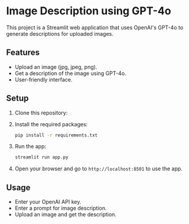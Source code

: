 # Image Description using GPT-4o

This project is a Streamlit web application that uses OpenAI's GPT-4o to generate descriptions for uploaded images.

## Features

- Upload an image (jpg, jpeg, png).
- Get a description of the image using GPT-4o.
- User-friendly interface.

## Setup

1. Clone this repository:
  

2. Install the required packages:
    ```bash
    pip install -r requirements.txt
    ```

3. Run the app:
    ```bash
    streamlit run app.py
    ```

4. Open your browser and go to `http://localhost:8501` to use the app.

## Usage

- Enter your OpenAI API key.
- Enter a prompt for image description.
- Upload an image and get the description.


